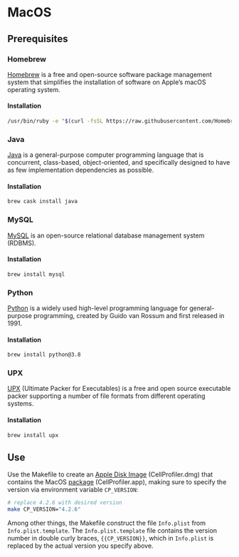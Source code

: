 # MacOS

## Prerequisites

### Homebrew

[Homebrew](https://brew.sh) is a free and open-source software package management system that simplifies the installation of software on Apple’s macOS operating system.

#### Installation

```sh
/usr/bin/ruby -e "$(curl -fsSL https://raw.githubusercontent.com/Homebrew/install/master/install)"
```

### Java

[Java](https://java.com) is a general-purpose computer programming language that is concurrent, class-based, object-oriented, and specifically designed to have as few implementation dependencies as possible.

#### Installation

```sh
brew cask install java
```

### MySQL

[MySQL](https://www.mysql.com) is an open-source relational database management system (RDBMS).

#### Installation

```sh
brew install mysql
```

### Python

[Python](https://en.wikipedia.org/wiki/Python_(programming_language)) is a widely used high-level programming language for general-purpose programming, created by Guido van Rossum and first released in 1991.

#### Installation

```sh
brew install python@3.8
```

### UPX

[UPX](https://upx.github.io) (Ultimate Packer for Executables) is a free and open source executable packer supporting a number of file formats from different operating systems.

#### Installation

```sh
brew install upx
```

## Use

Use the Makefile to create an [Apple Disk Image](https://en.wikipedia.org/wiki/Apple_Disk_Image) (CellProfiler.dmg) that contains the MacOS [package](https://en.wikipedia.org/wiki/Package_(macOS)) (CellProfiler.app), making sure to specify the version via environment variable `CP_VERSION`:

```sh
# replace 4.2.6 with desired version
make CP_VERSION="4.2.6"
```

Among other things, the Makefile construct the file `Info.plist` from `Info.plist.template`. The `Info.plist.template` file contains the version number in double curly braces, `{{CP_VERSION}}`, which in `Info.plist` is replaced by the actual version you specify above.

